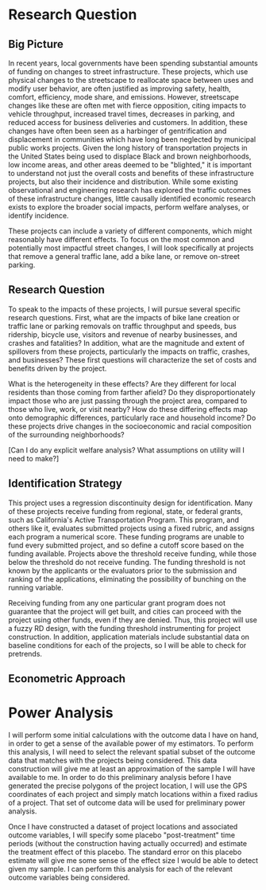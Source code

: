 # Research Question

## Big Picture

In recent years, local governments have been spending substantial amounts of funding on changes to street infrastructure. These projects, which use physical changes to the streetscape to reallocate space between uses and modify user behavior, are often justified as improving safety, health, comfort, efficiency, mode share, and emissions. However, streetscape changes like these are often met with fierce opposition, citing impacts to vehicle throughput, increased travel times, decreases in parking, and reduced access for business deliveries and customers. In addition, these changes have often been seen as a harbinger of gentrification and displacement in communities which have long been neglected by municipal public works projects. Given the long history of transportation projects in the United States being used to displace Black and brown neighborhoods, low income areas, and other areas deemed to be "blighted," it is important to understand not just the overall costs and benefits of these infrastructure projects, but also their incidence and distribution. While some existing observational and engineering research has explored the traffic outcomes of these infrastructure changes, little causally identified economic research exists to explore the broader social impacts, perform welfare analyses, or identify incidence. 

These projects can include a variety of different components, which might reasonably have different effects. To focus on the most common and potentially most impactful street changes, I will look specifically at projects that remove a general traffic lane, add a bike lane, or remove on-street parking. 

## Research Question

To speak to the impacts of these projects, I will pursue several specific research questions. First, what are the impacts of bike lane creation or traffic lane or parking removals on traffic throughput and speeds, bus ridership, bicycle use, visitors and revenue of nearby businesses, and crashes and fatalities? In addition, what are the magnitude and extent of spillovers from these projects, particularly the impacts on traffic, crashes, and businesses? These first questions will characterize the set of costs and benefits driven by the project. 

What is the heterogeneity in these effects? Are they different for local residents than those coming from farther afield? Do they disproportionately impact those who are just passing through the project area, compared to those who live, work, or visit nearby? How do these differing effects map onto demographic differences, particularly race and household income? Do these projects drive changes in the socioeconomic and racial composition of the surrounding neighborhoods? 

[Can I do any explicit welfare analysis? What assumptions on utility will I need to make?]

## Identification Strategy

This project uses a regression discontinuity design for identification. Many of these projects receive funding from regional, state, or federal grants, such as California's Active Transportation Program. This program, and others like it, evaluates submitted projects using a fixed rubric, and assigns each program a numerical score. These funding programs are unable to fund every submitted project, and so define a cutoff score based on the funding available. Projects above the threshold receive funding, while those below the threshold do not receive funding. The funding threshold is not known by the applicants or the evaluators prior to the submission and ranking of the applications, eliminating the possibility of bunching on the running variable.

Receiving funding from any one particular grant program does not guarantee that the project will get built, and cities can proceed with the project using other funds, even if they are denied. Thus, this project will use a fuzzy RD design, with the funding threshold instrumenting for project construction. In addition, application materials include substantial data on baseline conditions for each of the projects, so I will be able to check for pretrends. 

## Econometric Approach


# Power Analysis

I will perform some initial calculations with the outcome data I have on hand, in order to get a sense of the available power of my estimators. To perform this analysis, I will need to select the relevant spatial subset of the outcome data that matches with the projects being considered. This data construction will give me at least an approximation of the sample I will have available to me. In order to do this preliminary analysis before I have generated the precise polygons of the project location, I will use the GPS coordinates of each project and simply match locations within a fixed radius of a project. That set of outcome data will be used for preliminary power analysis.

Once I have constructed a dataset of project locations and associated outcome variables, I will specify some placebo "post-treatment" time periods (without the construction having actually occurred) and estimate the treatment effect of this placebo. The standard error on this placebo estimate will give me some sense of the effect size I would be able to detect given my sample. I can perform this analysis for each of the relevant outcome variables being considered.


